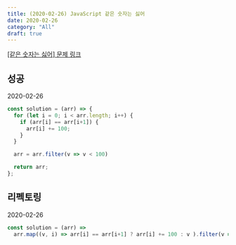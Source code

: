 ```yaml
---
title: (2020-02-26) JavaScript 같은 숫자는 싫어
date: 2020-02-26
category: "All"
draft: true
---
```


[[같은 숫자는 싫어] 문제 링크](https://programmers.co.kr/learn/courses/30/lessons/12906)

## 성공

2020-02-26

```javascript
const solution = (arr) => {
  for (let i = 0; i < arr.length; i++) {
    if (arr[i] == arr[i+1]) {
      arr[i] += 100;
    }
  }

  arr = arr.filter(v => v < 100)

  return arr;
};
```

## 리펙토링

2020-02-26

```javascript
const solution = (arr) =>
  arr.map((v, i) => arr[i] == arr[i+1] ? arr[i] += 100 : v ).filter(v => v < 100);
```
